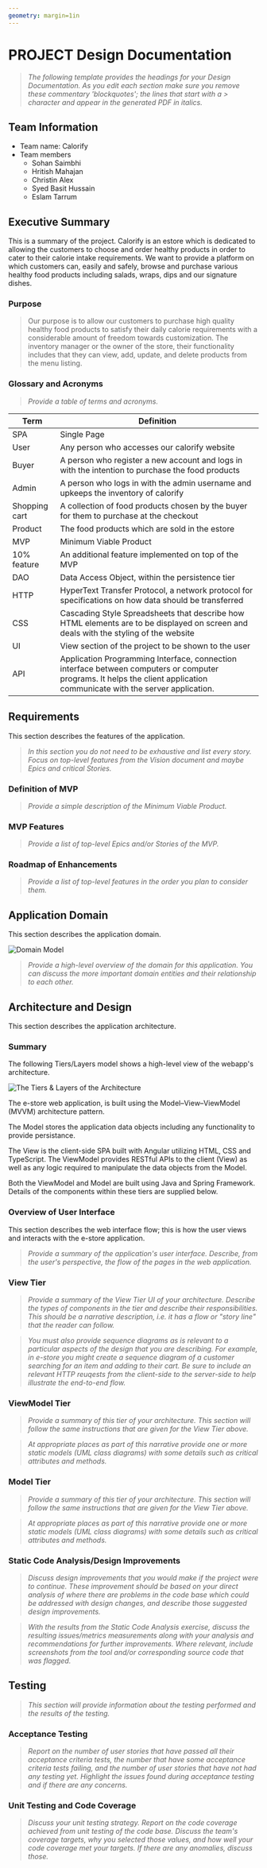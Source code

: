 ```yaml
---
geometry: margin=1in
---
```

# PROJECT Design Documentation

> _The following template provides the headings for your Design
> Documentation.  As you edit each section make sure you remove these
> commentary 'blockquotes'; the lines that start with a > character
> and appear in the generated PDF in italics._

## Team Information
* Team name: Calorify
* Team members
  * Sohan Saimbhi
  * Hritish Mahajan
  * Christin Alex
  * Syed Basit Hussain
  * Eslam Tarrum

## Executive Summary

This is a summary of the project. Calorify is an estore which is dedicated to allowing the customers to choose and order healthy products in order to cater to their calorie intake requirements. We want to provide a platform on which customers can, easily and safely, browse and purchase various healthy food products including salads, wraps, dips and our signature dishes.

### Purpose
> Our purpose is to allow our customers to purchase high quality healthy food products  to satisfy their daily calorie requirements with a considerable amount of freedom towards customization. The inventory manager or the owner of the store, their functionality includes that they can view, add, update, and delete products from the menu listing.

### Glossary and Acronyms
> _Provide a table of terms and acronyms._

| Term | Definition |
|------|------------|
| SPA | Single Page |
| User | Any person who accesses our calorify website |
| Buyer | A person who register a new account and logs in with the intention to purchase the food products |
| Admin | A person who logs in with the admin username and upkeeps the inventory of calorify |
| Shopping cart | A collection of food products chosen by the buyer for them to purchase at the checkout |
| Product | The food products which are sold in the estore |
| MVP | Minimum Viable Product |
| 10% feature | An additional feature implemented on top of the MVP |
| DAO | Data Access Object, within the persistence tier |
| HTTP | HyperText Transfer Protocol, a network protocol for specifications on how data should be transferred |
| CSS | Cascading Style Spreadsheets that describe how HTML elements are to be displayed on screen and deals with the styling of the website |
| UI | View section of the project to be shown to the user |
| API | Application Programming Interface, connection interface between computers or computer programs. It helps the client application communicate with the server application. |


## Requirements

This section describes the features of the application.

> _In this section you do not need to be exhaustive and list every
> story.  Focus on top-level features from the Vision document and
> maybe Epics and critical Stories._

### Definition of MVP
> _Provide a simple description of the Minimum Viable Product._

### MVP Features
> _Provide a list of top-level Epics and/or Stories of the MVP._

### Roadmap of Enhancements
> _Provide a list of top-level features in the order you plan to consider them._


## Application Domain

This section describes the application domain.

![Domain Model](Calorify.png)

> _Provide a high-level overview of the domain for this application. You
> can discuss the more important domain entities and their relationship
> to each other._


## Architecture and Design

This section describes the application architecture.

### Summary

The following Tiers/Layers model shows a high-level view of the webapp's architecture.

![The Tiers & Layers of the Architecture](architecture-tiers-and-layers.png)

The e-store web application, is built using the Model–View–ViewModel (MVVM) architecture pattern. 

The Model stores the application data objects including any functionality to provide persistance. 

The View is the client-side SPA built with Angular utilizing HTML, CSS and TypeScript. The ViewModel provides RESTful APIs to the client (View) as well as any logic required to manipulate the data objects from the Model.

Both the ViewModel and Model are built using Java and Spring Framework. Details of the components within these tiers are supplied below.


### Overview of User Interface

This section describes the web interface flow; this is how the user views and interacts
with the e-store application.

> _Provide a summary of the application's user interface.  Describe, from
> the user's perspective, the flow of the pages in the web application._


### View Tier
> _Provide a summary of the View Tier UI of your architecture.
> Describe the types of components in the tier and describe their
> responsibilities.  This should be a narrative description, i.e. it has
> a flow or "story line" that the reader can follow._

> _You must also provide sequence diagrams as is relevant to a particular aspects 
> of the design that you are describing.  For example, in e-store you might create a 
> sequence diagram of a customer searching for an item and adding to their cart. 
> Be sure to include an relevant HTTP reuqests from the client-side to the server-side 
> to help illustrate the end-to-end flow._


### ViewModel Tier
> _Provide a summary of this tier of your architecture. This
> section will follow the same instructions that are given for the View
> Tier above._

> _At appropriate places as part of this narrative provide one or more
> static models (UML class diagrams) with some details such as critical attributes and methods._


### Model Tier
> _Provide a summary of this tier of your architecture. This
> section will follow the same instructions that are given for the View
> Tier above._

> _At appropriate places as part of this narrative provide one or more
> static models (UML class diagrams) with some details such as critical attributes and methods._

### Static Code Analysis/Design Improvements
> _Discuss design improvements that you would make if the project were
> to continue. These improvement should be based on your direct
> analysis of where there are problems in the code base which could be
> addressed with design changes, and describe those suggested design
> improvements._

> _With the results from the Static Code Analysis exercise, 
> discuss the resulting issues/metrics measurements along with your analysis
> and recommendations for further improvements. Where relevant, include 
> screenshots from the tool and/or corresponding source code that was flagged._

## Testing
> _This section will provide information about the testing performed
> and the results of the testing._

### Acceptance Testing
> _Report on the number of user stories that have passed all their
> acceptance criteria tests, the number that have some acceptance
> criteria tests failing, and the number of user stories that
> have not had any testing yet. Highlight the issues found during
> acceptance testing and if there are any concerns._

### Unit Testing and Code Coverage
> _Discuss your unit testing strategy. Report on the code coverage
> achieved from unit testing of the code base. Discuss the team's
> coverage targets, why you selected those values, and how well your
> code coverage met your targets. If there are any anomalies, discuss
> those._
